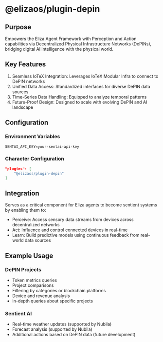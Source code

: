 # @elizaos/plugin-depin

## Purpose
Empowers the Eliza Agent Framework with Perception and Action capabilities via Decentralized Physical Infrastructure Networks (DePINs), bridging digital AI intelligence with the physical world.

## Key Features
1. Seamless IoTeX Integration: Leverages IoTeX Modular Infra to connect to DePIN networks
2. Unified Data Access: Standardized interfaces for diverse DePIN data sources
3. Time-Series Data Handling: Equipped to analyze temporal patterns
4. Future-Proof Design: Designed to scale with evolving DePIN and AI landscape

## Configuration
### Environment Variables
```env
SENTAI_API_KEY=your-sentai-api-key
```

### Character Configuration
```json
"plugins": [
    "@elizaos/plugin-depin"
]
```

## Integration
Serves as a critical component for Eliza agents to become sentient systems by enabling them to:
- Perceive: Access sensory data streams from devices across decentralized networks
- Act: Influence and control connected devices in real-time
- Learn: Build predictive models using continuous feedback from real-world data sources

## Example Usage
### DePIN Projects
- Token metrics queries
- Project comparisons
- Filtering by categories or blockchain platforms
- Device and revenue analysis
- In-depth queries about specific projects

### Sentient AI
- Real-time weather updates (supported by Nubila)
- Forecast analysis (supported by Nubila)
- Additional actions based on DePIN data (future development)
